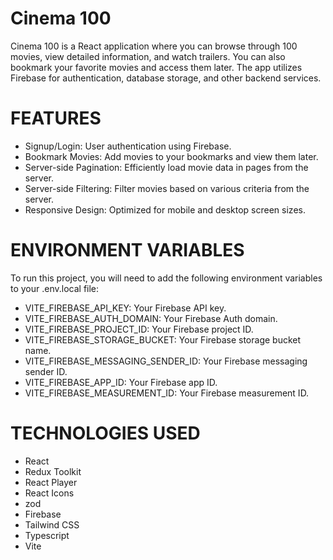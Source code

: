 # Cinema 100

Cinema 100 is a React application where you can browse through 100 movies, view detailed information, and watch trailers. You can also bookmark your favorite movies and access them later. The app utilizes Firebase for authentication, database storage, and other backend services.

# FEATURES

- Signup/Login: User authentication using Firebase.
- Bookmark Movies: Add movies to your bookmarks and view them later.
- Server-side Pagination: Efficiently load movie data in pages from the server.
- Server-side Filtering: Filter movies based on various criteria from the server.
- Responsive Design: Optimized for mobile and desktop screen sizes.

# ENVIRONMENT VARIABLES
To run this project, you will need to add the following environment variables to your .env.local file:

- VITE_FIREBASE_API_KEY: Your Firebase API key.
- VITE_FIREBASE_AUTH_DOMAIN: Your Firebase Auth domain.
- VITE_FIREBASE_PROJECT_ID: Your Firebase project ID.
- VITE_FIREBASE_STORAGE_BUCKET: Your Firebase storage bucket name.
- VITE_FIREBASE_MESSAGING_SENDER_ID: Your Firebase messaging sender ID.
- VITE_FIREBASE_APP_ID: Your Firebase app ID.
- VITE_FIREBASE_MEASUREMENT_ID: Your Firebase measurement ID.

# TECHNOLOGIES USED

- React 
- Redux Toolkit
- React Player
- React Icons
- zod
- Firebase
- Tailwind CSS
- Typescript
- Vite
